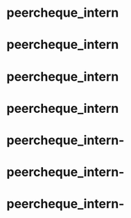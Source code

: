 # peercheque_intern
# peercheque_intern
# peercheque_intern
# peercheque_intern
# peercheque_intern-
# peercheque_intern-
# peercheque_intern-
